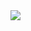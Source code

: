 <picture>
<img src="https://github-readme-stats.vercel.app/api/top-langs/?username=cyclothymia&show_icons=true&count_private=true" />
</picture>
